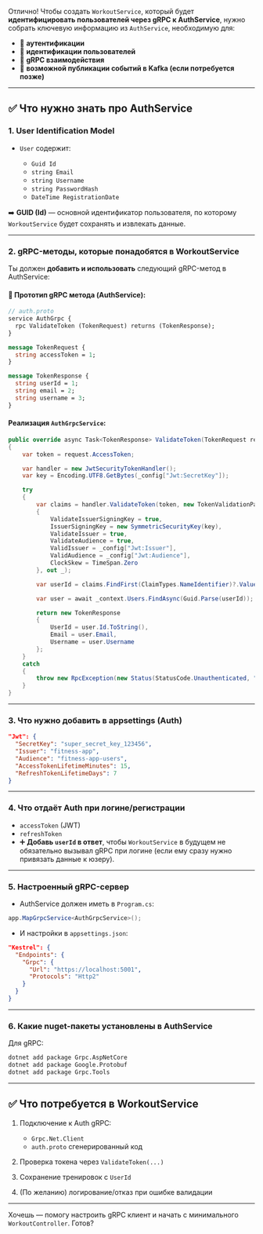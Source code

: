 Отлично! Чтобы создать `WorkoutService`, который будет **идентифицировать пользователей через gRPC к AuthService**, нужно собрать ключевую информацию из `AuthService`, необходимую для:

* 🔐 **аутентификации**
* 👤 **идентификации пользователей**
* 🔗 **gRPC взаимодействия**
* 📢 **возможной публикации событий в Kafka (если потребуется позже)**

---

## ✅ Что нужно знать про AuthService

### 1. **User Identification Model**

* `User` содержит:

  * `Guid Id`
  * `string Email`
  * `string Username`
  * `string PasswordHash`
  * `DateTime RegistrationDate`

➡️ **GUID (Id)** — основной идентификатор пользователя, по которому `WorkoutService` будет сохранять и извлекать данные.

---

### 2. **gRPC-методы, которые понадобятся в WorkoutService**

Ты должен **добавить и использовать** следующий gRPC-метод в AuthService:

#### 📌 Прототип gRPC метода (AuthService):

```proto
// auth.proto
service AuthGrpc {
  rpc ValidateToken (TokenRequest) returns (TokenResponse);
}

message TokenRequest {
  string accessToken = 1;
}

message TokenResponse {
  string userId = 1;
  string email = 2;
  string username = 3;
}
```

#### Реализация `AuthGrpcService`:

```csharp
public override async Task<TokenResponse> ValidateToken(TokenRequest request, ServerCallContext context)
{
    var token = request.AccessToken;

    var handler = new JwtSecurityTokenHandler();
    var key = Encoding.UTF8.GetBytes(_config["Jwt:SecretKey"]);

    try
    {
        var claims = handler.ValidateToken(token, new TokenValidationParameters
        {
            ValidateIssuerSigningKey = true,
            IssuerSigningKey = new SymmetricSecurityKey(key),
            ValidateIssuer = true,
            ValidateAudience = true,
            ValidIssuer = _config["Jwt:Issuer"],
            ValidAudience = _config["Jwt:Audience"],
            ClockSkew = TimeSpan.Zero
        }, out _);

        var userId = claims.FindFirst(ClaimTypes.NameIdentifier)?.Value;

        var user = await _context.Users.FindAsync(Guid.Parse(userId));

        return new TokenResponse
        {
            UserId = user.Id.ToString(),
            Email = user.Email,
            Username = user.Username
        };
    }
    catch
    {
        throw new RpcException(new Status(StatusCode.Unauthenticated, "Invalid token"));
    }
}
```

---

### 3. **Что нужно добавить в appsettings (Auth)**

```json
"Jwt": {
  "SecretKey": "super_secret_key_123456",
  "Issuer": "fitness-app",
  "Audience": "fitness-app-users",
  "AccessTokenLifetimeMinutes": 15,
  "RefreshTokenLifetimeDays": 7
}
```

---

### 4. **Что отдаёт Auth при логине/регистрации**

* `accessToken` (JWT)
* `refreshToken`
* ➕ **Добавь `userId` в ответ**, чтобы `WorkoutService` в будущем не обязательно вызывал gRPC при логине (если ему сразу нужно привязать данные к юзеру).

---

### 5. **Настроенный gRPC-сервер**

* AuthService должен иметь в `Program.cs`:

```csharp
app.MapGrpcService<AuthGrpcService>();
```

* И настройки в `appsettings.json`:

```json
"Kestrel": {
  "Endpoints": {
    "Grpc": {
      "Url": "https://localhost:5001",
      "Protocols": "Http2"
    }
  }
}
```

---

### 6. **Какие nuget-пакеты установлены в AuthService**

Для gRPC:

```bash
dotnet add package Grpc.AspNetCore
dotnet add package Google.Protobuf
dotnet add package Grpc.Tools
```

---

## ✅ Что потребуется в WorkoutService

1. Подключение к Auth gRPC:

   * `Grpc.Net.Client`
   * `auth.proto` сгенерированный код
2. Проверка токена через `ValidateToken(...)`
3. Сохранение тренировок с `UserId`
4. (По желанию) логирование/отказ при ошибке валидации

---

Хочешь — помогу настроить gRPC клиент и начать с минимального `WorkoutController`. Готов?
